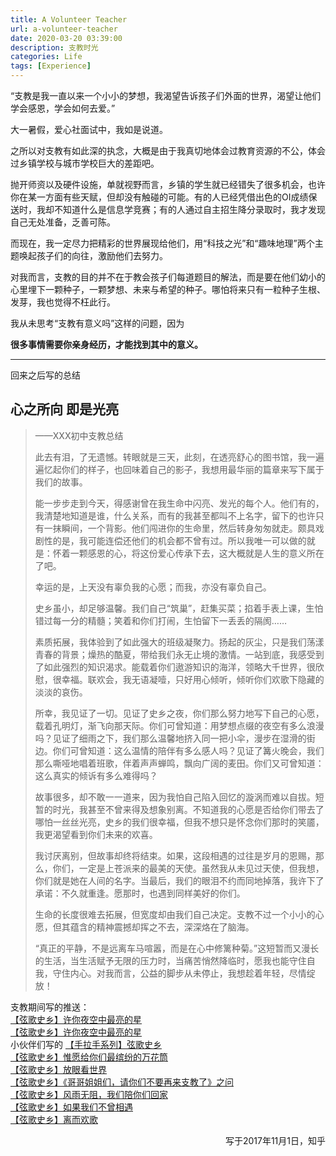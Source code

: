 ```yaml
---
title: A Volunteer Teacher
url: a-volunteer-teacher
date: 2020-03-20 03:39:00
description: 支教时光
categories: Life
tags: [Experience]
---
```


“支教是我一直以来一个小小的梦想，我渴望告诉孩子们外面的世界，渴望让他们学会感恩，学会如何去爱。”

大一暑假，爱心社面试中，我如是说道。

之所以对支教有如此深的执念，大概是由于我真切地体会过教育资源的不公，体会过乡镇学校与城市学校巨大的差距吧。

抛开师资以及硬件设施，单就视野而言，乡镇的学生就已经错失了很多机会，也许你在某一方面有些天赋，但却没有触碰的可能。有的人已经凭借出色的OI成绩保送时，我却不知道什么是信息学竞赛；有的人通过自主招生降分录取时，我才发现自己无处准备，乏善可陈。

而现在，我一定尽力把精彩的世界展现给他们，用“科技之光”和“趣味地理”两个主题唤起孩子们的向往，激励他们去努力。

对我而言，支教的目的并不在于教会孩子们每道题目的解法，而是要在他们幼小的心里埋下一颗种子，一颗梦想、未来与希望的种子。哪怕将来只有一粒种子生根、发芽，我也觉得不枉此行。

我从未思考“支教有意义吗”这样的问题，因为

**很多事情需要你亲身经历，才能找到其中的意义。**

---

回来之后写的总结

## 心之所向 即是光亮

> ——XXX初中支教总结
> 
> 此去有泪，了无遗憾。转眼就是三天，此刻，在透亮舒心的图书馆，我一遍遍忆起你们的样子，也回味着自己的影子，我想用最华丽的篇章来写下属于我们的故事。
> 
> 能一步步走到今天，得感谢曾在我生命中闪亮、发光的每个人。他们有的，我清楚地知道是谁，什么关系，而有的我甚至都叫不上名字，留下的也许只有一抹瞬间，一个背影。他们闯进你的生命里，然后转身匆匆就走。颇具戏剧性的是，我可能连偿还他们的机会都不曾有过。所以我唯一可以做的就是：怀着一颗感恩的心，将这份爱心传承下去，这大概就是人生的意义所在了吧。
> 
> 幸运的是，上天没有辜负我的心愿；而我，亦没有辜负自己。
> 
> 史乡虽小，却足够温馨。我们自己“筑巢”，赶集买菜；掐着手表上课，生怕错过每一分的精髓；笑着和你们打闹，生怕留下一丢丢的隔阂……
> 
> 素质拓展，我体验到了如此强大的班级凝聚力。扬起的灰尘，只是我们荡漾青春的背景；燥热的酷夏，带给我们永无止境的激情。一站到底，我感受到了如此强烈的知识渴求。能载着你们遨游知识的海洋，领略大千世界，很欣慰，很幸福。联欢会，我无语凝噎，只好用心倾听，倾听你们欢歌下隐藏的淡淡的哀伤。
> 
> 所幸，我见证了一切。见证了史乡之夜，你们那么努力地写下自己的心愿，载着孔明灯，渐飞向那天际。你们可曾知道：用梦想点缀的夜空有多么浪漫吗？见证了细雨之下，我们那么温馨地挤入同一把小伞，漫步在湿滑的街边。你们可曾知道：这么温情的陪伴有多么感人吗？见证了篝火晚会，我们那么嘶哑地唱着班歌，伴着声声蝉鸣，飘向广阔的麦田。你们又可曾知道：这么真实的倾诉有多么难得吗？
> 
> 故事很多，却不敢一一道来，因为我怕自己陷入回忆的漩涡而难以自拔。短暂的时光，我甚至不曾来得及想象别离。不知道我的心愿是否给你们带去了哪怕一丝丝光亮，史乡的我们很幸福，但我不想只是怀念你们那时的笑靥，我更渴望看到你们未来的欢喜。
> 
> 我讨厌离别，但故事却终将结束。如果，这段相遇的过往是岁月的恩赐，那么，你们，一定是上苍派来的最美的天使。虽然我从未见过天使，但我想，你们就是她在人间的名字。当最后，我们的眼泪不约而同地掉落，我许下了承诺：不久就重逢。愿那时，也遇到同样美好的你们。
> 
> 生命的长度很难去拓展，但宽度却由我们自己决定。支教不过一个小小的心愿，但其蕴含的精神震撼却挥之不去，深深烙在了脑海。
> 
> “真正的平静，不是远离车马喧嚣，而是在心中修篱种菊。”这短暂而又漫长的生活，当生活赋予无限的压力时，当痛苦悄然降临时，愿我也能守住自我，守住内心。对我而言，公益的脚步从未停止，我想趁着年轻，尽情绽放！

支教期间写的推送：  
[【弦歌史乡】许你夜空中最亮的星](https://mp.weixin.qq.com/s?__biz=MjM5MzUxMjA5Ng==∣=2649929900&idx=2&sn=6e36434e4664cd3e82912240136679f7&mpshare=1&scene=1&srcid=1027ug4p7BJeIVmoWGS73wpX#rd)  
[【弦歌史乡】许你夜空中最亮的星](https://mp.weixin.qq.com/s?__biz=MjM5MzUxMjA5Ng==∣=2649929882&idx=1&sn=4ae30cb4c297a7abac52c2b9a2ecbaef&mpshare=1&scene=1&srcid=10270FdciDePyzqf4Fu4wD8T#rd)  
小伙伴们写的
[【手拉手系列】弦歌史乡](https://mp.weixin.qq.com/s?__biz=MjM5MzUxMjA5Ng==∣=2649929840&idx=2&sn=633f9339c32983a3cee2004e63bef309&mpshare=1&scene=1&srcid=1031zCbbE172mOWeZKj4vUId#rd)  
[【弦歌史乡】惟愿给你们最缤纷的万花筒](https://mp.weixin.qq.com/s?__biz=MjM5MzUxMjA5Ng==∣=2649929845&idx=1&sn=2550b5901dcbcf939132c8314d83fb5d&mpshare=1&scene=1&srcid=1031SLclYWY2gEysGRqYqkZ0#rd)  
[【弦歌史乡】放眼看世界](https://mp.weixin.qq.com/s?__biz=MjM5MzUxMjA5Ng==∣=2649929855&idx=1&sn=e3526c7cea74f4e29f1946c0d50fd109&mpshare=1&scene=1&srcid=1031Q7f8QOZm9TskDsELKKHD#rd)  
[【弦歌史乡】《哥哥姐姐们，请你们不要再来支教了》之问](https://mp.weixin.qq.com/s?__biz=MjM5MzUxMjA5Ng==∣=2649929858&idx=1&sn=94eed8f13d7b6e3445c7e677377c58e3&mpshare=1&scene=1&srcid=1031tbnwMYimOjyxMvigSkg6#rd)  
[【弦歌史乡】风雨无阻，我们陪你们回家](https://mp.weixin.qq.com/s?__biz=MjM5MzUxMjA5Ng==∣=2649929873&idx=1&sn=89047f782ca2d10d4954cc2aba42d3b6&mpshare=1&scene=1&srcid=1031YjO6PqJX7cik00q5zMZ4#rd)  
[【弦歌史乡】如果我们不曾相遇](https://mp.weixin.qq.com/s?__biz=MjM5MzUxMjA5Ng==∣=2649929900&idx=1&sn=eb3445881fe1d1a13662ae097afcb0de&mpshare=1&scene=1&srcid=1031KbjExxgjiPZrkIhPqgVD#rd)  
[【弦歌史乡】离而欢歌](https://mp.weixin.qq.com/s?__biz=MjM5MzUxMjA5Ng==∣=2649929904&idx=1&sn=efb1e2807e0527791e101435a74b2bb8&mpshare=1&scene=1&srcid=1031dPimn6zynOREw3CoOA3r#rd)  
<p align="right">写于2017年11月1日，知乎</p>